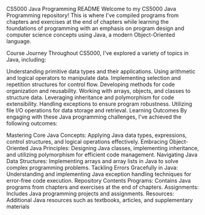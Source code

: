 CS5000 Java Programming README
Welcome to my CS5000 Java Programming repository! This is where I've compiled programs from chapters and exercises at the end of chapters while learning the foundations of programming with an emphasis on program design and computer science concepts using Java, a modern Object-Oriented language.

Course Journey
Throughout CS5000, I've explored a variety of topics in Java, including:

Understanding primitive data types and their applications.
Using arithmetic and logical operators to manipulate data.
Implementing selection and repetition structures for control flow.
Developing methods for code organization and reusability.
Working with arrays, objects, and classes to structure data.
Leveraging inheritance and polymorphism for code extensibility.
Handling exceptions to ensure program robustness.
Utilizing file I/O operations for data storage and retrieval.
Learning Outcomes
By engaging with these Java programming challenges, I've achieved the following outcomes:

Mastering Core Java Concepts: Applying Java data types, expressions, control structures, and logical operations effectively.
Embracing Object-Oriented Java Principles: Designing Java classes, implementing inheritance, and utilizing polymorphism for efficient code management.
Navigating Java Data Structures: Implementing arrays and array lists in Java to solve complex programming problems.
Tackling Errors Gracefully in Java: Understanding and implementing Java exception handling techniques for error-free code execution.
Repository Contents
Programs: Contains Java programs from chapters and exercises at the end of chapters.
Assignments: Includes Java programming projects and assignments.
Resources: Additional Java resources such as textbooks, articles, and supplementary materials
